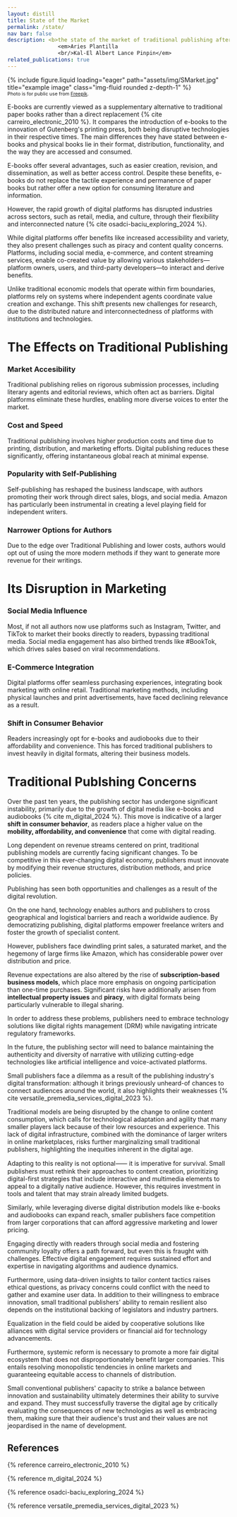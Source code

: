 ```yaml
---
layout: distill
title: State of the Market
permalink: /state/
nav bar: false
description: <b>the state of the market of traditional publishing after the disruption</b><br/>
                <em>Aries Plantilla
                <br/>Kal-El Albert Lance Pinpin</em> 
related_publications: true 
---
```

<div class="row">
    <div class="col-sm mt-3 mt-md-0">
        {% include figure.liquid loading="eager" path="assets/img/SMarket.jpg" title="example image" class="img-fluid rounded z-depth-1" %}
    </div>
</div>
<div class="caption" style="font-size:.675rem">
   Photo is for public use from <a href="https://img.freepik.com/free-vector/gradient-stock-market-concept_52683-76908.jpg">Freepik</a>.
</div>

E-books are currently viewed as a supplementary alternative to traditional paper books rather than a direct replacement {% cite carreiro_electronic_2010 %}. It compares the introduction of e-books to the innovation of Gutenberg's printing press, both being disruptive technologies in their respective times. The main differences they have stated between e-books and physical books lie in their format, distribution, functionality, and the way they are accessed and consumed. 

E-books offer several advantages, such as easier creation, revision, and dissemination, as well as better access control. Despite these benefits, e-books do not replace the tactile experience and permanence of paper books but rather offer a new option for consuming literature and information.

However, the rapid growth of digital platforms has disrupted industries across sectors, such as retail, media, and culture, through their flexibility and interconnected nature {% cite osadci-baciu_exploring_2024 %}. 

While digital platforms offer benefits like increased accessibility and variety, they also present challenges such as piracy and content quality concerns. Platforms, including social media, e-commerce, and content streaming services, enable co-created value by allowing various stakeholders—platform owners, users, and third-party developers—to interact and derive benefits. 

Unlike traditional economic models that operate within firm boundaries, platforms rely on systems where independent agents coordinate value creation and exchange. This shift presents new challenges for research, due to the distributed nature and interconnectedness of platforms with institutions and technologies.


# The Effects on Traditional Publishing

### Market Accesibility

Traditional publishing relies on rigorous submission processes, including literary agents and editorial reviews, which often act as barriers. Digital platforms eliminate these hurdles, enabling more diverse voices to enter the market​.

### Cost and Speed

Traditional publishing involves higher production costs and time due to printing, distribution, and marketing efforts. Digital publishing reduces these significantly, offering instantaneous global reach at minimal expense. 

### Popularity with Self-Publishing

Self-publishing has reshaped the business landscape, with authors promoting their work through direct sales, blogs, and social media. Amazon has particularly been instrumental in creating a level playing field for independent writers​.

### Narrower Options for Authors

Due to the edge over Traditional Publishing and lower costs, authors would opt out of using the more modern methods if they want to generate more revenue for their writings.

# Its Disruption in Marketing

### Social Media Influence
Most, if not all authors now use platforms such as Instagram, Twitter, and TikTok to market their books directly to readers, bypassing traditional media. Social media engagement has also birthed trends like #BookTok, which drives sales based on viral recommendations​.

### E-Commerce Integration
Digital platforms offer seamless purchasing experiences, integrating book marketing with online retail. Traditional marketing methods, including physical launches and print advertisements, have faced declining relevance as a result​.

### Shift in Consumer Behavior
Readers increasingly opt for e-books and audiobooks due to their affordability and convenience. This has forced traditional publishers to invest heavily in digital formats, altering their business models​.

# Traditional Publshing Concerns

Over the past ten years, the publishing sector has undergone significant instability, primarily due to the growth of digital media like e-books and audiobooks {% cite m_digital_2024 %}. This move is indicative of a larger **shift in consumer behavior**, as readers place a higher value on the **mobility, affordability, and convenience** that come with digital reading. 

Long dependent on revenue streams centered on print, traditional publishing models are currently facing significant changes. To be competitive in this ever-changing digital economy, publishers must innovate by modifying their revenue structures, distribution methods, and price policies.

Publishing has seen both opportunities and challenges as a result of the digital revolution. 

On the one hand, technology enables authors and publishers to cross geographical and logistical barriers and reach a worldwide audience. By democratizing publishing, digital platforms empower freelance writers and foster the growth of specialist content. 

However, publishers face dwindling print sales, a saturated market, and the hegemony of large firms like Amazon, which has considerable power over distribution and price. 

Revenue expectations are also altered by the rise of **subscription-based business models**, which place more emphasis on ongoing participation than one-time purchases. Significant risks have additionally arisen from **intellectual property issues** and **piracy**, with digital formats being particularly vulnerable to illegal sharing. 

In order to address these problems, publishers need to embrace technology solutions like digital rights management (DRM) while navigating intricate regulatory frameworks. 

In the future, the publishing sector will need to balance maintaining the authenticity and diversity of narrative with utilizing cutting-edge technologies like artificial intelligence and voice-activated platforms.

Small publishers face a dilemma as a result of the publishing industry's digital transformation: although it brings previously unheard-of chances to connect audiences around the world, it also highlights their weaknesses {% cite  versatile_premedia_services_digital_2023 %}. 

Traditional models are being disrupted by the change to online content consumption, which calls for technological adaptation and agility that many smaller players lack because of their low resources and experience.  This lack of digital infrastructure, combined with the dominance of larger writers in online marketplaces, risks further marginalizing small traditional publishers, highlighting the inequities inherent in the digital age. 

Adapting to this reality is not optional⸺ it is imperative for survival. Small publishers must rethink their approaches to content creation, prioritizing digital-first strategies that include interactive and multimedia elements to appeal to a digitally native audience. However, this requires investment in tools and talent that may strain already limited budgets. 

Similarly, while leveraging diverse digital distribution models like e-books and audiobooks can expand reach, smaller publishers face competition from larger corporations that can afford aggressive marketing and lower pricing. 

Engaging directly with readers through social media and fostering community loyalty offers a path forward, but even this is fraught with challenges. Effective digital engagement requires sustained effort and expertise in navigating algorithms and audience dynamics. 

Furthermore, using data-driven insights to tailor content tactics raises ethical questions, as privacy concerns could conflict with the need to gather and examine user data. In addition to their willingness to embrace innovation, small traditional publishers' ability to remain resilient also depends on the institutional backing of legislators and industry partners. 

Equalization in the field could be aided by cooperative solutions like alliances with digital service providers or financial aid for technology advancements. 

Furthermore, systemic reform is necessary to promote a more fair digital ecosystem that does not disproportionately benefit larger companies. This entails resolving monopolistic tendencies in online markets and guaranteeing equitable access to channels of distribution. 

Small conventional publishers' capacity to strike a balance between innovation and sustainability ultimately determines their ability to survive and expand. They must successfully traverse the digital age by critically evaluating the consequences of new technologies as well as embracing them, making sure that their audience's trust and their values are not jeopardised in the name of development.

## References

{% reference carreiro_electronic_2010 %}

{% reference m_digital_2024 %}

{% reference osadci-baciu_exploring_2024 %}

{% reference versatile_premedia_services_digital_2023 %}
